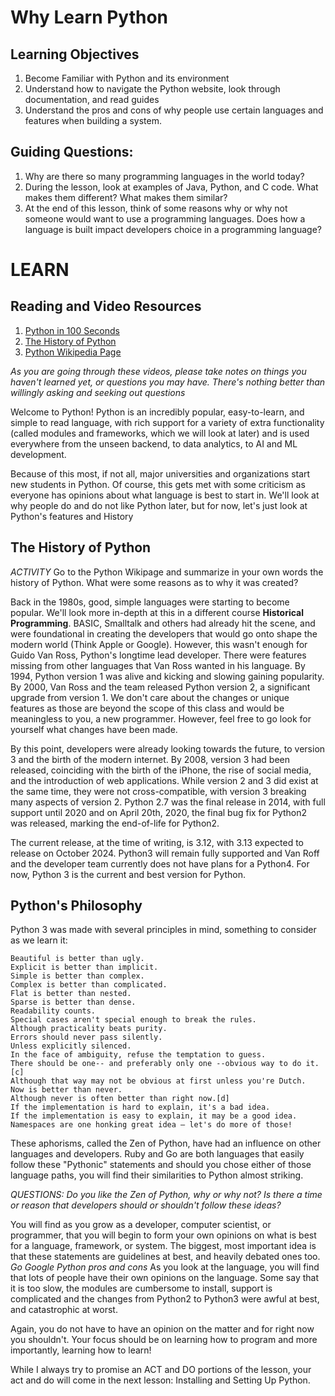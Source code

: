 # Why Learn Python

## Learning Objectives
1. Become Familiar with Python and its environment
2. Understand how to navigate the Python website, look through documentation, and read guides
3. Understand the pros and cons of why people use certain languages and features when building a system.


## Guiding Questions: 
1. Why are there so many programming languages in the world today?
2. During the lesson, look at examples of Java, Python, and C code. What makes them different? What makes them similar?
3. At the end of this lesson, think of some reasons why or why not someone would want to use a programming languages. Does how a language is built impact developers choice in a programming language?

# LEARN

## Reading and Video Resources
1. [Python in 100 Seconds](https://youtu.be/x7X9w_GIm1s?si=rHEvAXw3zpCCp6JR)
2. [The History of Python](https://youtu.be/J0Aq44Pze-w?si=Xe7fE39og7aWbJcp)
3. [Python Wikipedia Page](https://en.wikipedia.org/wiki/Python_(programming_language))

*As you are going through these videos, please take notes on things you haven't learned yet, or questions you may have. There's nothing better than willingly asking and seeking out questions*


Welcome to Python! Python is an incredibly popular, easy-to-learn, and simple to read language, with rich support for a variety of extra functionality (called modules and frameworks, which we will look at later) and is used everywhere from the unseen backend, to data analytics, to AI and ML development.

Because of this most, if not all, major universities and organizations start new students in Python. Of course, this gets met with some criticism as everyone has opinions about what language is best to start in. We'll look at why people do and do not like Python later, but for now, let's just look at Python's features and History

## The History of Python
*ACTIVITY* Go to the Python Wikipage and summarize in your own words the history of Python. What were some reasons as to why it was created?

Back in the 1980s, good, simple languages were starting to become popular. We'll look more in-depth at this in a different course **Historical Programming**. BASIC, Smalltalk and others had already hit the scene, and were foundational in creating the developers that would go onto shape the modern world (Think Apple or Google). However, this wasn't enough for Guido Van Ross, Python's longtime lead developer. There were features missing from other languages that Van Ross wanted in his language. By 1994, Python version 1 was alive and kicking and slowing gaining popularity. By 2000, Van Ross and the team released Python version 2, a significant upgrade from version 1. We don't care about the changes or unique features as those are beyond the scope of this class and would be meaningless to you, a new programmer. However, feel free to go look for yourself what changes have been made.

By this point, developers were already looking towards the future, to version 3 and the birth of the modern internet. By 2008, version 3 had been released, coinciding with the birth of the iPhone, the rise of social media, and the introduction of web applications. While version 2 and 3 did exist at the same time, they were not cross-compatible, with version 3 breaking many aspects of version 2. Python 2.7 was the final release in 2014, with full support until 2020 and on April 20th, 2020, the final bug fix for Python2 was released, marking the end-of-life for Python2.

The current release, at the time of writing, is 3.12, with 3.13 expected to release on October 2024. Python3 will remain fully supported and Van Roff and the developer team currently does not have plans for a Python4. For now, Python 3 is the current and best version for Python.


## Python's Philosophy

Python 3 was made with several principles in mind, something to consider as we learn it: 



    Beautiful is better than ugly.
    Explicit is better than implicit.
    Simple is better than complex.
    Complex is better than complicated.
    Flat is better than nested.
    Sparse is better than dense.
    Readability counts.
    Special cases aren't special enough to break the rules.
    Although practicality beats purity.
    Errors should never pass silently.
    Unless explicitly silenced.
    In the face of ambiguity, refuse the temptation to guess.
    There should be one-- and preferably only one --obvious way to do it.[c]
    Although that way may not be obvious at first unless you're Dutch.
    Now is better than never.
    Although never is often better than right now.[d]
    If the implementation is hard to explain, it's a bad idea.
    If the implementation is easy to explain, it may be a good idea.
    Namespaces are one honking great idea – let's do more of those!

These aphorisms, called the Zen of Python, have had an influence on other languages and developers. Ruby and Go are both languages that easily follow these "Pythonic" statements and should you chose either of those language paths, you will find their similarities to Python almost striking.

*QUESTIONS: Do you like the Zen of Python, why or why not? Is there a time or reason that developers should or shouldn't follow these ideas?*

You will find as you grow as a developer, computer scientist, or programmer, that you will begin to form your own opinions on what is best for a language, framework, or system. The biggest, most important idea is that these statements are guidelines at best, and heavily debated ones too. *Go Google Python pros and cons* As you look at the language, you will find that lots of people have their own opinions on the language. Some say that it is too slow, the modules are cumbersome to install, support is complicated and the changes from Python2 to Python3 were awful at best, and catastrophic at worst.

Again, you do not have to have an opinion on the matter and for right now you shouldn't. Your focus should be on learning how to program and more importantly, learning how to learn!


While I always try to promise an ACT and DO portions of the lesson, your act and do will come in the next lesson: Installing and Setting Up Python.


